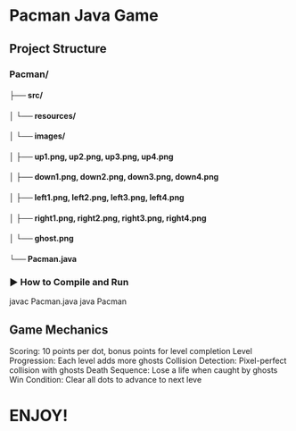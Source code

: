 # Pacman Java Game

##  Project Structure
### Pacman/
#### ├── src/
#### │ └── resources/
#### │ └── images/
#### │ ├── up1.png, up2.png, up3.png, up4.png
#### │ ├── down1.png, down2.png, down3.png, down4.png
#### │ ├── left1.png, left2.png, left3.png, left4.png
#### │ ├── right1.png, right2.png, right3.png, right4.png
#### │ └── ghost.png
#### └── Pacman.java


### ▶️ How to Compile and Run
javac Pacman.java 
java Pacman

## Game Mechanics

Scoring: 10 points per dot, bonus points for level completion
Level Progression: Each level adds more ghosts
Collision Detection: Pixel-perfect collision with ghosts
Death Sequence: Lose a life when caught by ghosts
Win Condition: Clear all dots to advance to next leve

# ENJOY!
